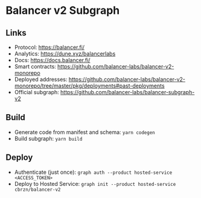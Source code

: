 # Balancer v2 Subgraph
## Links

- Protocol: https://balancer.fi/
- Analytics: https://dune.xyz/balancerlabs
- Docs: https://docs.balancer.fi/
- Smart contracts: https://github.com/balancer-labs/balancer-v2-monorepo
- Deployed addresses: https://github.com/balancer-labs/balancer-v2-monorepo/tree/master/pkg/deployments#past-deployments
- Official subgraph: https://github.com/balancer-labs/balancer-subgraph-v2

## Build

- Generate code from manifest and schema: `yarn codegen`
- Build subgraph: `yarn build`

## Deploy

- Authenticate (just once): `graph auth --product hosted-service <ACCESS_TOKEN>`
- Deploy to Hosted Service: `graph init --product hosted-service cbrzn/balancer-v2`
